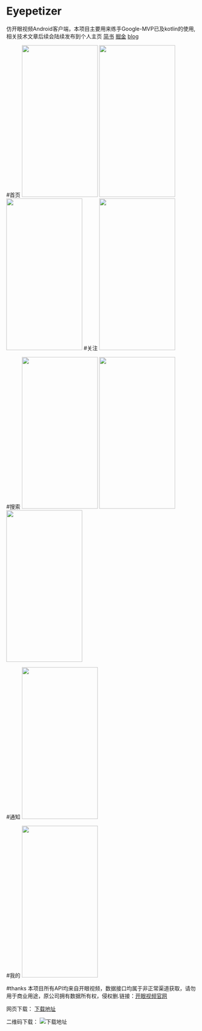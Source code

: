 # Eyepetizer

仿开眼视频Android客户端，本项目主要用来练手Google-MVP已及kotlin的使用,相关技术文章后续会陆续发布到个人主页
[简书](https://www.jianshu.com/u/e687a486a27c)
[掘金](https://juejin.im/user/57102c3c71cfe40067537379/posts)
[blog](http://liuzheng.space/#blog)

#首页
<img width="200" height="400" src="https://github.com/momentslz/Eyepetizer/blob/master/img/shouye-faxian.png?raw=true"/>
<img width="200" height="400" src="https://github.com/momentslz/Eyepetizer/blob/master/img/shouye-guanggao.png?raw=true"/>
<img width="200" height="400" src="https://github.com/momentslz/Eyepetizer/blob/master/img/shouye-tuijian.png?raw=true"/>
#关注
<img width="200" height="400" src="https://github.com/momentslz/Eyepetizer/blob/master/img/guanzhu.png?raw=true"/>

#搜索
<img width="200" height="400" src="https://github.com/momentslz/Eyepetizer/blob/master/img/sousuo-error.png?raw=true"/>
<img width="200" height="400" src="https://github.com/momentslz/Eyepetizer/blob/master/img/sousuo-succ.png?raw=true"/>
<img width="200" height="400" src="https://github.com/momentslz/Eyepetizer/blob/master/img/sousuo.png?raw=true"/>

#通知
<img width="200" height="400" src="https://github.com/momentslz/Eyepetizer/blob/master/img/tongzhi.png?raw=true"/>

#我的
<img width="200" height="400" src="https://github.com/momentslz/Eyepetizer/blob/master/img/wode.png?raw=true"/>

#thanks
本项目所有API均来自开眼视频，数据接口均属于非正常渠道获取，请勿用于商业用途，原公司拥有数据所有权，侵权删.链接：[开眼视频官网](http://www.kaiyanapp.com/)

网页下载：
[下载地址](https://www.pgyer.com/app/qrcode/HBap)

二维码下载：
![下载地址](https://www.pgyer.com/app/qrcode/HBap)